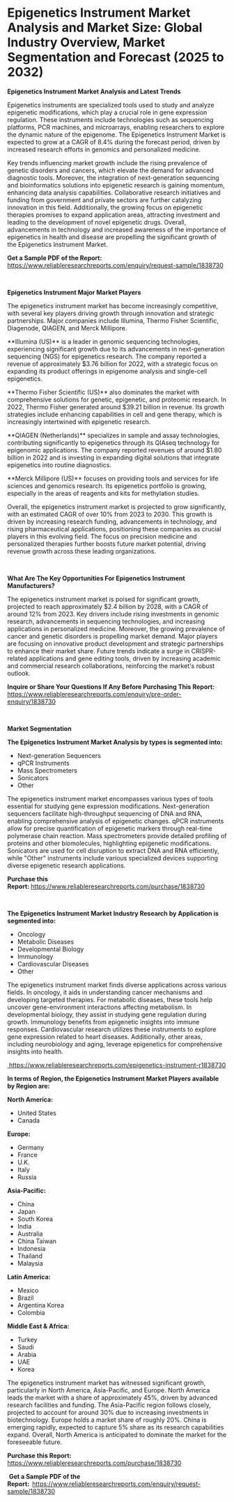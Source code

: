 <p><h1>Epigenetics Instrument Market Analysis and Market Size: Global Industry Overview, Market Segmentation and Forecast (2025 to 2032)</h1></p><p><strong>Epigenetics Instrument Market Analysis and Latest Trends</strong></p>
<p><p>Epigenetics instruments are specialized tools used to study and analyze epigenetic modifications, which play a crucial role in gene expression regulation. These instruments include technologies such as sequencing platforms, PCR machines, and microarrays, enabling researchers to explore the dynamic nature of the epigenome. The Epigenetics Instrument Market is expected to grow at a CAGR of 8.4% during the forecast period, driven by increased research efforts in genomics and personalized medicine. </p><p>Key trends influencing market growth include the rising prevalence of genetic disorders and cancers, which elevate the demand for advanced diagnostic tools. Moreover, the integration of next-generation sequencing and bioinformatics solutions into epigenetic research is gaining momentum, enhancing data analysis capabilities. Collaborative research initiatives and funding from government and private sectors are further catalyzing innovation in this field. Additionally, the growing focus on epigenetic therapies promises to expand application areas, attracting investment and leading to the development of novel epigenetic drugs. Overall, advancements in technology and increased awareness of the importance of epigenetics in health and disease are propelling the significant growth of the Epigenetics Instrument Market.</p></p>
<p><strong>Get a Sample PDF of the Report:&nbsp;</strong> <a href="https://www.reliableresearchreports.com/enquiry/request-sample/1838730?utm_campaign=3066&utm_medium=2&utm_source=Github&utm_content=ia&utm_term=14042025&utm_id=epigenetics-instrument">https://www.reliableresearchreports.com/enquiry/request-sample/1838730</a></p>
<p>&nbsp;</p>
<p><strong>Epigenetics Instrument Major Market Players</strong></p>
<p><p>The epigenetics instrument market has become increasingly competitive, with several key players driving growth through innovation and strategic partnerships. Major companies include Illumina, Thermo Fisher Scientific, Diagenode, QIAGEN, and Merck Millipore.</p><p>**Illumina (US)** is a leader in genomic sequencing technologies, experiencing significant growth due to its advancements in next-generation sequencing (NGS) for epigenetics research. The company reported a revenue of approximately $3.76 billion for 2022, with a strategic focus on expanding its product offerings in epigenome analysis and single-cell epigenetics.</p><p>**Thermo Fisher Scientific (US)** also dominates the market with comprehensive solutions for genetic, epigenetic, and proteomic research. In 2022, Thermo Fisher generated around $39.21 billion in revenue. Its growth strategies include enhancing capabilities in cell and gene therapy, which is increasingly intertwined with epigenetic research.</p><p>**QIAGEN (Netherlands)** specializes in sample and assay technologies, contributing significantly to epigenetics through its QIAseq technology for epigenomic applications. The company reported revenues of around $1.80 billion in 2022 and is investing in expanding digital solutions that integrate epigenetics into routine diagnostics.</p><p>**Merck Millipore (US)** focuses on providing tools and services for life sciences and genomics research. Its epigenetics portfolio is growing, especially in the areas of reagents and kits for methylation studies.</p><p>Overall, the epigenetics instrument market is projected to grow significantly, with an estimated CAGR of over 10% from 2023 to 2030. This growth is driven by increasing research funding, advancements in technology, and rising pharmaceutical applications, positioning these companies as crucial players in this evolving field. The focus on precision medicine and personalized therapies further boosts future market potential, driving revenue growth across these leading organizations.</p></p>
<p>&nbsp;</p>
<p><strong>What Are The Key Opportunities For Epigenetics Instrument Manufacturers?</strong></p>
<p><p>The epigenetics instrument market is poised for significant growth, projected to reach approximately $2.4 billion by 2028, with a CAGR of around 12% from 2023. Key drivers include rising investments in genomic research, advancements in sequencing technologies, and increasing applications in personalized medicine. Moreover, the growing prevalence of cancer and genetic disorders is propelling market demand. Major players are focusing on innovative product development and strategic partnerships to enhance their market share. Future trends indicate a surge in CRISPR-related applications and gene editing tools, driven by increasing academic and commercial research collaborations, reinforcing the market's robust outlook.</p></p>
<p><strong>Inquire or Share Your Questions If Any Before Purchasing This Report:</strong> <a href="https://www.reliableresearchreports.com/enquiry/pre-order-enquiry/1838730?utm_campaign=3066&utm_medium=2&utm_source=Github&utm_content=ia&utm_term=14042025&utm_id=epigenetics-instrument">https://www.reliableresearchreports.com/enquiry/pre-order-enquiry/1838730</a></p>
<p>&nbsp;</p>
<p><strong>Market Segmentation</strong></p>
<p><strong>The Epigenetics Instrument Market Analysis by types is segmented into:</strong></p>
<p><ul><li>Next-generation Sequencers</li><li>qPCR Instruments</li><li>Mass Spectrometers</li><li>Sonicators</li><li>Other</li></ul></p>
<p><p>The epigenetics instrument market encompasses various types of tools essential for studying gene expression modifications. Next-generation sequencers facilitate high-throughput sequencing of DNA and RNA, enabling comprehensive analysis of epigenetic changes. qPCR instruments allow for precise quantification of epigenetic markers through real-time polymerase chain reaction. Mass spectrometers provide detailed profiling of proteins and other biomolecules, highlighting epigenetic modifications. Sonicators are used for cell disruption to extract DNA and RNA efficiently, while "Other" instruments include various specialized devices supporting diverse epigenetic research applications.</p></p>
<p><strong>Purchase this Report:&nbsp;</strong><a href="https://www.reliableresearchreports.com/purchase/1838730?utm_campaign=3066&utm_medium=2&utm_source=Github&utm_content=ia&utm_term=14042025&utm_id=epigenetics-instrument">https://www.reliableresearchreports.com/purchase/1838730</a></p>
<p>&nbsp;</p>
<p><strong>The Epigenetics Instrument Market Industry Research by Application is segmented into:</strong></p>
<p><ul><li>Oncology</li><li>Metabolic Diseases</li><li>Developmental Biology</li><li>Immunology</li><li>Cardiovascular Diseases</li><li>Other</li></ul></p>
<p><p>The epigenetics instrument market finds diverse applications across various fields. In oncology, it aids in understanding cancer mechanisms and developing targeted therapies. For metabolic diseases, these tools help uncover gene-environment interactions affecting metabolism. In developmental biology, they assist in studying gene regulation during growth. Immunology benefits from epigenetic insights into immune responses. Cardiovascular research utilizes these instruments to explore gene expression related to heart diseases. Additionally, other areas, including neurobiology and aging, leverage epigenetics for comprehensive insights into health.</p></p>
<p><a href="https://www.reliableresearchreports.com/epigenetics-instrument-r1838730?utm_campaign=3066&utm_medium=2&utm_source=Github&utm_content=ia&utm_term=14042025&utm_id=epigenetics-instrument">&nbsp;https://www.reliableresearchreports.com/epigenetics-instrument-r1838730</a></p>
<p><strong>In terms of Region, the Epigenetics Instrument Market Players available by Region are:</strong></p>
<p>
    <p> <strong> North America: </strong>
        <ul>
            <li>United States</li>
            <li>Canada</li>
        </ul>
        </p> 
    <p> <strong> Europe: </strong>
        <ul>
            <li>Germany</li>
            <li>France</li>
            <li>U.K.</li>
            <li>Italy</li>
            <li>Russia</li>
        </ul>
        </p> 
    <p> <strong> Asia-Pacific: </strong>
        <ul>
            <li>China</li>
            <li>Japan</li>
            <li>South Korea</li>
            <li>India</li>
            <li>Australia</li>
            <li>China Taiwan</li>
            <li>Indonesia</li>
            <li>Thailand</li>
            <li>Malaysia</li>
        </ul>
        </p> 
    <p> <strong> Latin America: </strong>
        <ul>
            <li>Mexico</li>
            <li>Brazil</li>
            <li>Argentina Korea</li>
            <li>Colombia</li>
        </ul>
        </p> 
    <p> <strong> Middle East & Africa: </strong>
        <ul>
            <li>Turkey</li>
            <li>Saudi</li>
            <li>Arabia</li>
            <li>UAE</li>
            <li>Korea</li>
        </ul>
    </p>
    </p>
<p><p>The epigenetics instrument market has witnessed significant growth, particularly in North America, Asia-Pacific, and Europe. North America leads the market with a share of approximately 45%, driven by advanced research facilities and funding. The Asia-Pacific region follows closely, projected to account for around 30% due to increasing investments in biotechnology. Europe holds a market share of roughly 20%. China is emerging rapidly, expected to capture 5% share as its research capabilities expand. Overall, North America is anticipated to dominate the market for the foreseeable future.</p></p>
<p><strong>Purchase this Report: </strong><a href="https://www.reliableresearchreports.com/purchase/1838730?utm_campaign=3066&utm_medium=2&utm_source=Github&utm_content=ia&utm_term=14042025&utm_id=epigenetics-instrument">https://www.reliableresearchreports.com/purchase/1838730</a></p>
<p>&nbsp;<strong>Get a Sample PDF of the Report:&nbsp;&nbsp;</strong><a href="https://www.reliableresearchreports.com/enquiry/request-sample/1838730?utm_campaign=3066&utm_medium=2&utm_source=Github&utm_content=ia&utm_term=14042025&utm_id=epigenetics-instrument">https://www.reliableresearchreports.com/enquiry/request-sample/1838730</a></p>
<p><strong></strong></p>
<p><p></p><p></p><p></p></p>
